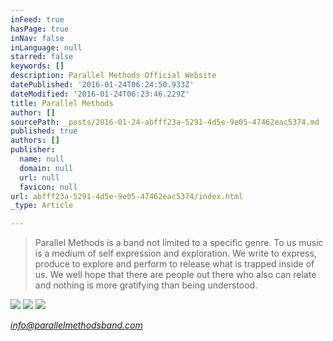 ```yaml
---
inFeed: true
hasPage: true
inNav: false
inLanguage: null
starred: false
keywords: []
description: Parallel Methods Official Website
datePublished: '2016-01-24T06:24:50.933Z'
dateModified: '2016-01-24T06:23:46.229Z'
title: Parallel Methods
author: []
sourcePath: _posts/2016-01-24-abfff23a-5291-4d5e-9e05-47462eac5374.md
published: true
authors: []
publisher:
  name: null
  domain: null
  url: null
  favicon: null
url: abfff23a-5291-4d5e-9e05-47462eac5374/index.html
_type: Article

---
```

> Parallel Methods is a band not limited to a specific genre. To us music is a medium of self expression and exploration. We write to express, produce to explore and perform to release what is trapped inside of us. We well hope that there are people out there who also can relate and nothing is more gratifying than being understood.

![](https://the-grid-user-content.s3-us-west-2.amazonaws.com/7c16f04c-ff27-4abb-b6c9-63e2eb5091d6.jpg)
![](https://the-grid-user-content.s3-us-west-2.amazonaws.com/e8ab31ad-5ee9-4eda-80ab-e0ed4d252a0e.JPG)
![](https://the-grid-user-content.s3-us-west-2.amazonaws.com/c2ee75cc-b364-47ca-bc82-e0e625e6809e.jpg)

_[info@parallelmethodsband.com][0]_

[0]: null